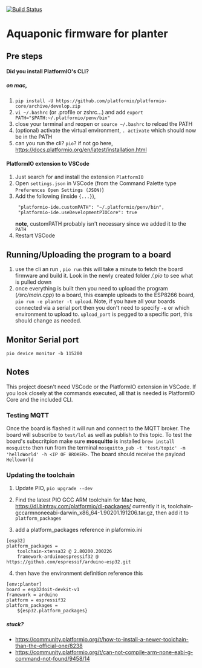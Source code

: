 [![Build Status](https://travis-ci.org/acme-iot/aqua-bed-firmware.svg)](https://travis-ci.org/acme-iot/aqua-bed-firmware)

# Aquaponic firmware for planter

## Pre steps

#### Did you install PlatformIO's CLI?

##### on mac,
1. `pip install -U https://github.com/platformio/platformio-core/archive/develop.zip`
2. `vi ~/.bashrc` (or .profile or zshrc...) and add `export PATH="$PATH:~/.platformio/penv/bin"`
3. close your terminal and reopen or `source ~/.bashrc` to reload the PATH
4. (optional) activate the virtual environment, `. activate` which should now be in the PATH
5. can you run the cli? `pio`? if not go here, https://docs.platformio.org/en/latest/installation.html

#### PlatformIO extension to VSCode
1. Just search for and install the extension `PlatformIO`
2. Open `settings.json` in VSCode (from the Command Palette type `Preferences Open Settings (JSON)`)
3. Add the following (inside `{...}`),
   ```
    "platformio-ide.customPATH": "~/.platformio/penv/bin",
    "platformio-ide.useDevelopmentPIOCore": true
   ```
    **note**, customPATH probably isn't necessary since we added it to the `PATH` 
4. Restart VSCode

## Running/Uploading the program to a board
1. use the cli an run , `pio run` this will take a minute to fetch the board firmware and build it. Look in the newly created folder */.pio* to see what is pulled down
2. once everything is built then you need to upload the program (*/src/main.cpp*) to a board, this example uploads to the ESP8266 board, `pio run -e planter -t upload`. Note, if you have all your boards connected via a serial port then you don't need to specify `-e` or which environment to upload to. `upload_port` is pegged to a specific port, this should change as needed.

## Monitor Serial port
`pio device monitor -b 115200`

## Notes
This project doesn't need VSCode or the PlatformIO extension in VSCode. If you look closely at the commands executed, all that is needed is PlatformIO Core and the included CLI.

### Testing MQTT
Once the board is flashed it will run and connect to the MQTT broker. The board will subscribe to `test/lol` as well as publish to this topic. To test the board's subscritpion make sure **mosquitto** is installed `brew install mosquitto` then run from the terminal `mosquitto_pub -t 'test/topic' -m 'helloWorld' -h <IP OF BROKER>`. The board should receive the payload `Helloworld`

### Updating the toolchain

1. Update PIO, `pio upgrade --dev`

2. Find the latest PIO GCC ARM toolchain for Mac here, https://dl.bintray.com/platformio/dl-packages/
currently it is, toolchain-gccarmnoneeabi-darwin_x86_64-1.90201.191206.tar.gz, then add it to `platform_packages`

3. add a platform_packages reference in plaformio.ini
```
[esp32]
platform_packages =
    toolchain-xtensa32 @ 2.80200.200226
    framework-arduinoespressif32 @ https://github.com/espressif/arduino-esp32.git
```

4. then have the environment definition reference this
```
[env:planter]
board = esp32doit-devkit-v1
framework = arduino
platform = espressif32
platform_packages =
    ${esp32.platform_packages}
```

##### stuck?
- https://community.platformio.org/t/how-to-install-a-newer-toolchain-than-the-official-one/8238
- https://community.platformio.org/t/can-not-compile-arm-none-eabi-g-command-not-found/9458/14
